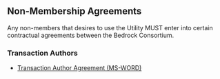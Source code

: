 ## Non-Membership Agreements

Any non-members that desires to use the Utility MUST enter into certain contractual agreements between the Bedrock Consortium.

### Transaction Authors
* [Transaction Author Agreement (MS-WORD)](./contracts/trx_author_agreement.docx)
